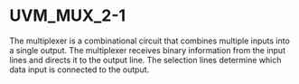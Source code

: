 # UVM_MUX_2-1
The multiplexer is a combinational circuit that combines multiple inputs into a single output. The multiplexer receives binary information from the input lines and directs it to the output line. The selection lines determine which data input is connected to the output.
